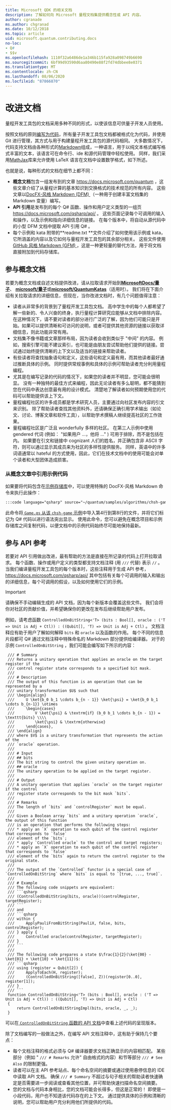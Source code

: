```yaml
---
title: Microsoft QDK 的相关文档
description: 了解如何向 Microsoft 量程文档集提供概念性或 API 内容。
author: cgranade
ms.author: chgranad
ms.date: 10/12/2018
ms.topic: article
uid: microsoft.quantum.contributing.docs
no-loc:
- Q#
- $$v
ms.openlocfilehash: 1110f32a6486de1a346b115fa928a098749b6690
ms.sourcegitcommit: 6bf99d93590d6aa80490e88f2fd74dbbee8e0371
ms.translationtype: MT
ms.contentlocale: zh-CN
ms.lasthandoff: 08/06/2020
ms.locfileid: "87866870"
---
```

# <a name="improving-documentation"></a>改进文档

量程开发工具包的文档采用多种不同的形式，以使该信息可供量子开发人员使用。

按照文档的原则[编写为代码](https://www.writethedocs.org/guide/docs-as-code/)，所有量子开发工具包文档都被格式化为代码，并使用 Git 进行管理，其方式与用于构建量程开发工具包的源代码相同。
大多数情况下，代码支持文档由各种形式的[Markdown](https://daringfireball.net/projects/markdown/)组成，一种语言，用于以纯文本格式编写格式丰富的文本，该语言可在命令行、ide 和源代码管理中轻松使用。
同样，我们采用[MathJax](https://www.mathjax.org/)库来允许使用 LaTeX 语言在文档中设置数学格式，如下所述。


也就是说，每种形式的文档在细节上都不同：

- **概念文档**包含一组发布到的文章 https://docs.microsoft.com/quantum ，这些文章介绍了从量程计算的基本知识到交换格式的技术规范的所有内容。 这些文章以[DocFX-风格 Markdown (DFM) ](https://dotnet.github.io/docfx/spec/docfx_flavored_markdown.html)（一种用于创建丰富文档集的 Markdown 变量）编写。
- **API 引用**是发布到的每个 Q# 函数、操作和用户定义类型的一组页 https://docs.microsoft.com/qsharp/api/ 。 这些页面记录每个可调用的输入和操作，以及示例和指向详细信息的链接。 在每个版本中，将自动从源代码中的小型 DFM 文档中提取 API 引用 Q# 。
- 每个示例和 kata 附带的**readme.txt <!----> **文件介绍了如何使用该示例或 kata，它所涵盖的内容以及它如何与量程开发工具包的其余部分相关。 这些文件使用[GitHub 风格 Markdown (GFM) ](https://github.github.com/gfm/)，这是一种更轻量的替代方法，用于将文档直接附加到代码存储库。

## <a name="contributing-to-the-conceptual-documentation"></a>参与概念文档

若要为概念文档或自述文档提供改进，请从拉取请求开始到[**MicrosoftDocs/量子**](https://github.com/MicrosoftDocs/quantum-docs-pr/
)、 [**microsoft/量子**](https://github.com/Microsoft/Quantum)或[**microsoft/QuantumKatas**](https://github.com/Microsoft/QuantumKatas)（适用时）。
我们将在下面介绍有关拉取请求的详细信息，但现在，当你改进文档时，有几个问题值得注意：

- 读者从非常多的背景到了量程开发工具包文档。 高中学生中的每个人都希望了解一些新的、令人兴奋的终身，执行量程计算研究应能够从文档中排除内容。 在这种情况下，请不要对读者的部分进行广泛的了解，因为他们可能只是开始。如果可以提供清晰和可访问的说明，或者可提供其他资源的链接以获取详细信息，则此功能非常有用。
- 文档集不像书籍或文章那样布局，因为读者会收到类似于 "中间" 的内容。 例如，搜索引擎可能不建议索引，也可能是由朋友尝试帮助他们提供的链接。尝试通过始终提供清晰的上下文以及适当的链接来帮助读者。
- 有些读者将查找抽象语句和定义，这些语句和定义最有用，而其他读者最好通过推断具体的示例。 同时提供常规事例和具体的示例可帮助读者充分利用量程编程。
- 尤其是在编写记录的代码的情况下，如果您的读者并不明显，您可能会很明显。 没有一种独特的最佳方式来编程，因此无论读者有多么聪明，都不能猜到您在代码中表达创意最有用的设计模式。 清楚地了解读者如何预期使用您的代码可以帮助提供该上下文。
- 量程编程社区的许多成员都是学术研究人员，主要通过向社区发布内容的引文来识别。 除了帮助读者查找其他资料外，还请确保正确引用学术输出（如论文、讨论、博客文章和软件工具），以帮助学术撰稿人继续提高社区的工作效果。
- 量程编程社区是广泛且 wonderfully 多样的社区。 在第三人示例中使用 gendered 代词 (例如： "如果用户 ...，他将 ..." ) 可用于排除，而不是包括在内。 如果要在引文和链接中 cognizant 人们的姓名，并正确包含非 ASCII 字符，则可以通过显示其成员来为社区的多样性提供服务。 同样，英语中的许多词语通常以 hateful 的方式使用，因此，它们在技术文档中的使用可能会对单个读者和大型团体造成损害。

### <a name="referencing-sample-code-from-conceptual-articles"></a>从概念文章中引用示例代码

如果要将代码包含在[示例存储库](https://github.com/Microsoft/Quantum)中，可以使用特殊的 DocFX-风格 Markdown 命令来执行此操作：

```markdown
:::code language="qsharp" source="~/quantum/samples/algorithms/chsh-game/Game.qs" range="4-8":::
```

此命令将[ `Game.qs` 从该 `chsh-game` 示例](https://github.com/microsoft/Quantum/blob/master/samples/algorithms/chsh-game/Game.qs)中导入第4行到第8行的文件，并将它们标记为 Q# 代码以进行语法突出显示。
使用此命令，您可以避免在概念项目和示例存储库之间复制代码，以便文档中的示例代码始终尽可能地保持最新。

## <a name="contributing-to-the-api-references"></a>参与 API 参考

若要对 API 引用做出改进，最有帮助的方法是直接在所记录的代码上打开拉取请求。
每个函数、操作或用户定义的类型都支持文档注释 (用 `///` 代替) 表示 `//` 。
当我们编译量程开发工具包的每个版本时，这些注释用于生成 API 参考， https://docs.microsoft.com/qsharp/api/ 其中包括有关每个可调用的输入和输出的详细信息，每个可调用的假设，以及如何使用它们的示例。

> [!IMPORTANT]
> 请确保不手动编辑生成的 API 文档，因为每个新版本会覆盖这些文件。
> 我们会将你对社区的贡献价值，并希望确保你的更改在发布后继续帮助用户发布。

例如，请考虑函数 `ControlledOnBitString<'T> (bits : Bool[], oracle : ('T => Unit is Adj + Ctl)) : ((Qubit[], 'T) => Unit is Adj + Ctl)` 。
文档注释应有助于用户了解如何解释 `bits` 和 `oracle` 以及函数的作用。
每个不同的信息片段都可 Q# 通过文档注释中特殊命名的 Markdown 部分提供给编译器。
对于的示例 `ControlledOnBitString` ，我们可能会编写如下所示的内容：

```qsharp
 /// # Summary
 /// Returns a unitary operation that applies an oracle on the target register if the 
 /// control register state corresponds to a specified bit mask.
 ///
 /// # Description
 /// The output of this function is an operation that can be represented by a
 /// unitary transformation $U$ such that
 /// \begin{align}
 ///     U \ket{b_0 b_1 \cdots b_{n - 1}} \ket{\psi} = \ket{b_0 b_1 \cdots b_{n-1}} \otimes
 ///     \begin{cases}
 ///         V \ket{\psi} & \textrm{if} (b_0 b_1 \cdots b_{n - 1}) = \texttt{bits} \\\\
 ///         \ket{\psi} & \textrm{otherwise}
 ///     \end{cases},
 /// \end{align}
 /// where $V$ is a unitary transformation that represents the action of the
 /// `oracle` operation.
 ///
 /// # Input
 /// ## bits
 /// The bit string to control the given unitary operation on.
 /// ## oracle
 /// The unitary operation to be applied on the target register.
 ///
 /// # Output
 /// A unitary operation that applies `oracle` on the target register if the control 
 /// register state corresponds to the bit mask `bits`.
 ///
 /// # Remarks
 /// The length of `bits` and `controlRegister` must be equal.
 ///
 /// Given a Boolean array `bits` and a unitary operation `oracle`, the output of this function
 /// is an operation that performs the following steps:
 /// * apply an `X` operation to each qubit of the control register that corresponds to `false` 
 /// element of the `bits`;
 /// * apply `Controlled oracle` to the control and target registers;
 /// * apply an `X` operation to each qubit of the control register that corresponds to `false` 
 /// element of the `bits` again to return the control register to the original state.
 ///
 /// The output of the `Controlled` functor is a special case of `ControlledOnBitString` where `bits` is equal to `[true, ..., true]`.
 ///
 /// # Example
 /// The following code snippets are equivalent:
 /// ```qsharp
 /// (ControlledOnBitString(bits, oracle))(controlRegister, targetRegister);
 /// ```
 /// and
 /// ```qsharp
 /// within {
 ///     ApplyPauliFromBitString(PauliX, false, bits, controlRegister);
 /// } apply {
 ///     Controlled oracle(controlRegister, targetRegister);
 /// }
 /// ```
 ///
 /// The following code prepares a state $\frac{1}{2}(\ket{00} - \ket{01} + \ket{10} + \ket{11})$:
 /// ```qsharp
 /// using (register = Qubit[2]) {
 ///     ApplyToEach(H, register);
 ///     (ControlledOnBitString([false], Z))(register[0..0], register[1]);
 /// }
 /// ```
 function ControlledOnBitString<'T> (bits : Bool[], oracle : ('T => Unit is Adj + Ctl)) : ((Qubit[], 'T) => Unit is Adj + Ctl)
 {
     return ControlledOnBitStringImpl(bits, oracle, _, _);
 }
```

可以在[ `ControlledOnBitString` 函数的 API 文档](xref:microsoft.quantum.canon.controlledonbitstring)中查看上述代码的呈现版本。

除了文档编写的一般做法之外，在编写 API 文档注释中，这有助于保持几个要点：

- 每个文档注释的格式必须与 Q# 编译器要求文档正确显示的内容相匹配。 某些部分（例如 " `/// # Remarks` 允许" 自由格式的内容）和节等部分 `/// # See Also` 的限制更强。
- 读者可以在主 API 参考站点、每个命名空间的摘要或通过使用悬停信息的 IDE 中读取 API 文档。 确保 `/// # Summary` 不超过与句子相关的帮助读者快速确定是否需要进一步阅读或查看其他位置，并可帮助快速扫描命名空间摘要。
- 您的文档与代码本身相比，您的文档可能会长得多，但这是正常的！ 即使是一小段代码，用户也不知道该代码存在的上下文。 通过提供具体的示例和清晰的说明，您可以帮助用户充分利用他们所提供的代码。

<!-- ## LaTeX Formatting ##

**TODO** -->
